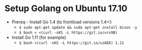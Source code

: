 # Setup Golang on Ubuntu 17.10
* Prereq - Install Go 1.4 (to frontload versions 1.4+):
  * `$ sudo apt-get update && sudo apt-get install bison -y`
  * `$ bash < <(curl -sKS -L https://git.io/vrs9B)`
* Install Go 1.11 (for example)
  * `$ bash <(curl -sKS -L https://git.io/vzAEK) 1.11`
